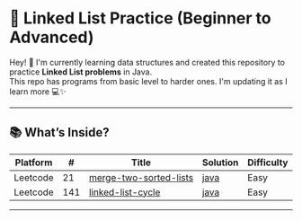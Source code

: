 # 🔗 Linked List Practice (Beginner to Advanced)

Hey! 👋 I'm currently learning data structures and created this repository to practice **Linked List problems** in Java.  
This repo has programs from basic level to harder ones. I'm updating it as I learn more 💻✨

---

## 📚 What’s Inside?

| Platform| # | Title | Solution | Difficulty | 
|-------- | --- | ----- | -------- | ---------- | 
|Leetcode| 21| [merge-two-sorted-lists](https://leetcode.com/problems/merge-two-sorted-lists/description/)| [java](https://github.com/SandhiyaGY/DSA/tree/main/LinkedList/merge-two-sorted-lists)| Easy |
|Leetcode|141|[linked-list-cycle](https://leetcode.com/problems/linked-list-cycle/)|[java](https://github.com/SandhiyaGY/DS/tree/main/LinkedList/linked-list-cycle)|Easy|
---
